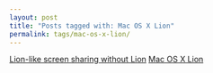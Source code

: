 ```yaml
---
layout: post
title: "Posts tagged with: Mac OS X Lion"
permalink: tags/mac-os-x-lion/
---
```

[Lion-like screen sharing without Lion](/2011/09/lion-like-screen-sharing-without-lion)
[Mac OS X Lion](/2011/07/mac-os-x-lion)
